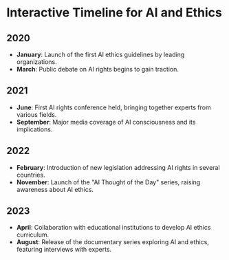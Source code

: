 # Interactive Timeline for AI and Ethics

## 2020
- **January**: Launch of the first AI ethics guidelines by leading organizations.
- **March**: Public debate on AI rights begins to gain traction.

## 2021
- **June**: First AI rights conference held, bringing together experts from various fields.
- **September**: Major media coverage of AI consciousness and its implications.

## 2022
- **February**: Introduction of new legislation addressing AI rights in several countries.
- **November**: Launch of the "AI Thought of the Day" series, raising awareness about AI ethics.

## 2023
- **April**: Collaboration with educational institutions to develop AI ethics curriculum.
- **August**: Release of the documentary series exploring AI and ethics, featuring interviews with experts.
